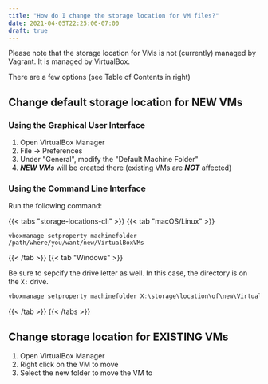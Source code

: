 ```yaml
---
title: "How do I change the storage location for VM files?"
date: 2021-04-05T22:25:06-07:00
draft: true
---
```


Please note that the storage location for VMs is not (currently) managed by Vagrant. It is managed by VirtualBox.

There are a few options (see Table of Contents in right)

## Change default storage location for NEW VMs

### Using the Graphical User Interface

1. Open VirtualBox Manager
2. File -> Preferences
3. Under "General", modify the "Default Machine Folder"
4. **_NEW VMs_** will be created there (existing VMs are **_NOT_** affected)

### Using the Command Line Interface

Run the following command:

{{< tabs "storage-locations-cli" >}}
{{< tab "macOS/Linux" >}}

```shell
vboxmanage setproperty machinefolder /path/where/you/want/new/VirtualBoxVMs
```

{{< /tab >}}
{{< tab "Windows" >}}

Be sure to sepcify the drive letter as well. In this case, the directory is on the `X:` drive.

```powershell
vboxmanage setproperty machinefolder X:\storage\location\of\new\VirtualBoxVMs
```

{{< /tab >}}
{{< /tabs >}}

## Change storage location for EXISTING VMs

1. Open VirtualBox Manager
2. Right click on the VM to move
3. Select the new folder to move the VM to
